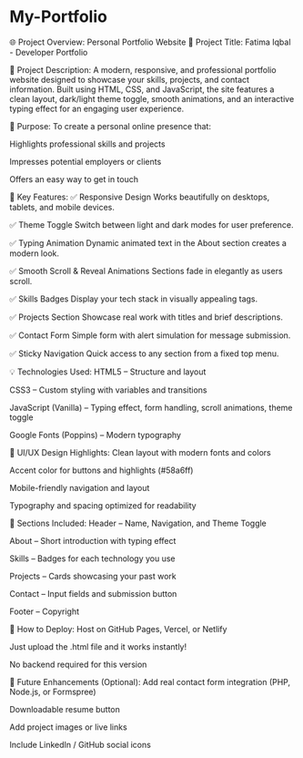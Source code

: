 # My-Portfolio
🌐 Project Overview: Personal Portfolio Website 📛 Project Title: Fatima Iqbal - Developer Portfolio

📝 Project Description: A modern, responsive, and professional portfolio website designed to showcase your skills, projects, and contact information. Built using HTML, CSS, and JavaScript, the site features a clean layout, dark/light theme toggle, smooth animations, and an interactive typing effect for an engaging user experience.

🎯 Purpose: To create a personal online presence that:

Highlights professional skills and projects

Impresses potential employers or clients

Offers an easy way to get in touch

🧩 Key Features: ✅ Responsive Design Works beautifully on desktops, tablets, and mobile devices.

✅ Theme Toggle Switch between light and dark modes for user preference.

✅ Typing Animation Dynamic animated text in the About section creates a modern look.

✅ Smooth Scroll & Reveal Animations Sections fade in elegantly as users scroll.

✅ Skills Badges Display your tech stack in visually appealing tags.

✅ Projects Section Showcase real work with titles and brief descriptions.

✅ Contact Form Simple form with alert simulation for message submission.

✅ Sticky Navigation Quick access to any section from a fixed top menu.

💡 Technologies Used: HTML5 – Structure and layout

CSS3 – Custom styling with variables and transitions

JavaScript (Vanilla) – Typing effect, form handling, scroll animations, theme toggle

Google Fonts (Poppins) – Modern typography

🎨 UI/UX Design Highlights: Clean layout with modern fonts and colors

Accent color for buttons and highlights (#58a6ff)

Mobile-friendly navigation and layout

Typography and spacing optimized for readability

📂 Sections Included: Header – Name, Navigation, and Theme Toggle

About – Short introduction with typing effect

Skills – Badges for each technology you use

Projects – Cards showcasing your past work

Contact – Input fields and submission button

Footer – Copyright

🚀 How to Deploy: Host on GitHub Pages, Vercel, or Netlify

Just upload the .html file and it works instantly!

No backend required for this version

📌 Future Enhancements (Optional): Add real contact form integration (PHP, Node.js, or Formspree)

Downloadable resume button

Add project images or live links

Include LinkedIn / GitHub social icons
